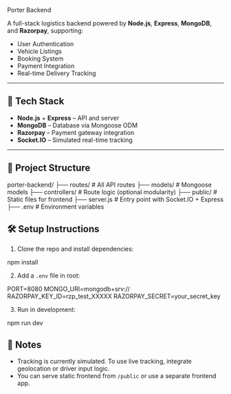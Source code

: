 Porter Backend

A full-stack logistics backend powered by **Node.js**, **Express**, **MongoDB**, and **Razorpay**, supporting:

* User Authentication
* Vehicle Listings
* Booking System
* Payment Integration
* Real-time Delivery Tracking

---

## 🚀 Tech Stack

* **Node.js** + **Express** – API and server
* **MongoDB** – Database via Mongoose ODM
* **Razorpay** – Payment gateway integration
* **Socket.IO** – Simulated real-time tracking

---

## 📁 Project Structure

porter-backend/
├── routes/             # All API routes
├── models/             # Mongoose models
├── controllers/        # Route logic (optional modularity)
├── public/             # Static files for frontend
├── server.js           # Entry point with Socket.IO + Express
├── .env                # Environment variables


## 🛠 Setup Instructions

1. Clone the repo and install dependencies:


npm install

2. Add a `.env` file in root:

PORT=8080
MONGO_URI=mongodb+srv://<your-mongo-uri>
RAZORPAY_KEY_ID=rzp_test_XXXXX
RAZORPAY_SECRET=your_secret_key

3. Run in development:


npm run dev

## 📌 Notes

* Tracking is currently simulated. To use live tracking, integrate geolocation or driver input logic.
* You can serve static frontend from `/public` or use a separate frontend app.
